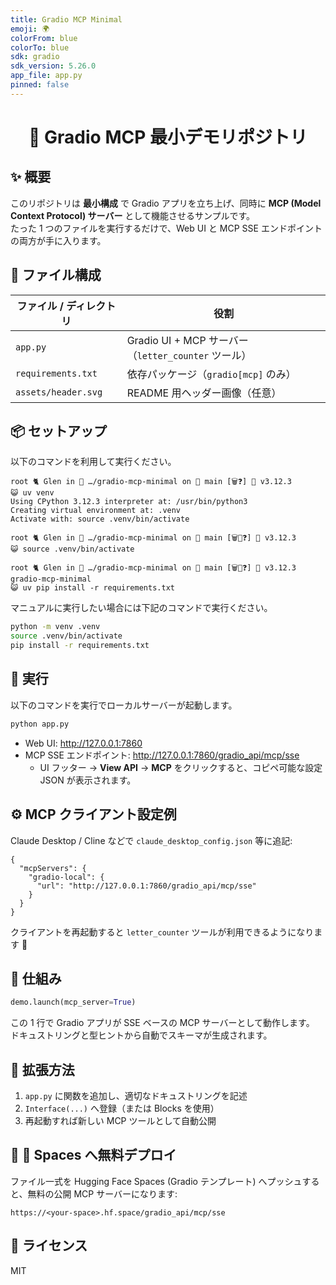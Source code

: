 ```yaml
---
title: Gradio MCP Minimal
emoji: 🌍
colorFrom: blue
colorTo: blue
sdk: gradio
sdk_version: 5.26.0
app_file: app.py
pinned: false
---
```


<div align="center">

<!-- ここに SVG ヘッダーを追加する場合は assets/header.svg を用意してください -->
<!-- <img src="assets/header.svg" alt="Gradio MCP Minimal" width="80%" /> -->

# 🚀 **Gradio MCP 最小デモリポジトリ**

</div>

## ✨ 概要
このリポジトリは **最小構成** で Gradio アプリを立ち上げ、同時に **MCP (Model Context Protocol) サーバー** として機能させるサンプルです。  
たった 1 つのファイルを実行するだけで、Web UI と MCP SSE エンドポイントの両方が手に入ります。

## 📄 ファイル構成
| ファイル / ディレクトリ | 役割 |
|------------------------|------|
| `app.py`               | Gradio UI + MCP サーバー（`letter_counter` ツール） |
| `requirements.txt`     | 依存パッケージ（`gradio[mcp]` のみ） |
| `assets/header.svg`    | README 用ヘッダー画像（任意） |

## 📦 セットアップ
以下のコマンドを利用して実行ください。
  ```
  root 🐈 Glen in 🧶 …/gradio-mcp-minimal on 🐾 main [🗑️❓] 🐍 v3.12.3  
  😺 uv venv
  Using CPython 3.12.3 interpreter at: /usr/bin/python3
  Creating virtual environment at: .venv
  Activate with: source .venv/bin/activate
  
  root 🐈 Glen in 🧶 …/gradio-mcp-minimal on 🐾 main [🗑️📝❓] 🐍 v3.12.3  
  😺 source .venv/bin/activate
  
  root 🐈 Glen in 🧶 …/gradio-mcp-minimal on 🐾 main [🗑️📝❓] 🐍 v3.12.3 gradio-mcp-minimal 
  😺 uv pip install -r requirements.txt 
  ```
  
マニュアルに実行したい場合には下記のコマンドで実行ください。
```bash
python -m venv .venv
source .venv/bin/activate
pip install -r requirements.txt
```

## 🚀 実行
以下のコマンドを実行でローカルサーバーが起動します。
```bash
python app.py
```

- Web UI: <http://127.0.0.1:7860>  
- MCP SSE エンドポイント: <http://127.0.0.1:7860/gradio_api/mcp/sse>  
  - UI フッター → **View API** → **MCP** をクリックすると、コピペ可能な設定 JSON が表示されます。

## ⚙️ MCP クライアント設定例
Claude Desktop / Cline などで `claude_desktop_config.json` 等に追記:
```jsonc
{
  "mcpServers": {
    "gradio-local": {
      "url": "http://127.0.0.1:7860/gradio_api/mcp/sse"
    }
  }
}
```
クライアントを再起動すると `letter_counter` ツールが利用できるようになります 🎉

## 🔧 仕組み
```python
demo.launch(mcp_server=True)
```
この 1 行で Gradio アプリが SSE ベースの MCP サーバーとして動作します。  
ドキュストリングと型ヒントから自動でスキーマが生成されます。

## 🌠 拡張方法
1. `app.py` に関数を追加し、適切なドキュストリングを記述  
2. `Interface(...)` へ登録（または Blocks を使用）  
3. 再起動すれば新しい MCP ツールとして自動公開

## 🛫 🤗 Spaces へ無料デプロイ
ファイル一式を Hugging Face Spaces (Gradio テンプレート) へプッシュすると、無料の公開 MCP サーバーになります:
```
https://<your-space>.hf.space/gradio_api/mcp/sse
```

## 📝 ライセンス
MIT
